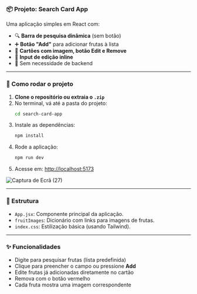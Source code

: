### 📦 Projeto: Search Card App

Uma aplicação simples em React com:

- 🔍 **Barra de pesquisa dinâmica** (sem botão)
- ➕ **Botão "Add"** para adicionar frutas à lista
- 🍎 **Cartões com imagem, botão Edit e Remove**
- 💬 **Input de edição inline**
- 🎯 Sem necessidade de backend

---

### 🚀 Como rodar o projeto

1. **Clone o repositório ou extraia o `.zip`**
2. No terminal, vá até a pasta do projeto:
   ```bash
   cd search-card-app
   ```
3. Instale as dependências:
   ```bash
   npm install
   ```
4. Rode a aplicação:
   ```bash
   npm run dev
   ```
5. Acesse em: [http://localhost:5173](http://localhost:5173)


![Captura de Ecrã (27)](https://github.com/user-attachments/assets/1320d0f9-30a7-4022-8852-4890abea3171)


---

### 📁 Estrutura

- `App.jsx`: Componente principal da aplicação.
- `fruitImages`: Dicionário com links para imagens de frutas.
- `index.css`: Estilização básica (usando Tailwind).

---

### ✨ Funcionalidades

- Digite para pesquisar frutas (lista predefinida)
- Clique para preencher o campo ou pressione **Add**
- Edite frutas já adicionadas diretamente no cartão
- Remova com o botão vermelho
- Cada fruta mostra uma imagem correspondente

